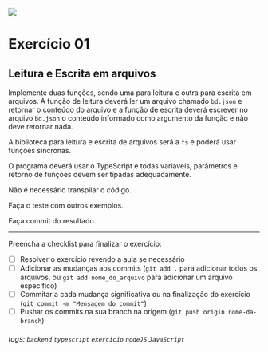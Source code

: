 ![](https://i.imgur.com/xG74tOh.png)

# Exercício 01

## Leitura e Escrita em arquivos

Implemente duas funções, sendo uma para leitura e outra para escrita em arquivos. A função de leitura deverá ler um arquivo chamado `bd.json` e retornar o conteúdo do arquivo e a função de escrita deverá escrever no arquivo `bd.json` o conteúdo informado como argumento da função e não deve retornar nada.

A biblioteca para leitura e escrita de arquivos será a `fs` e poderá usar funções síncronas.

O programa deverá usar o TypeScript e todas variáveis, parâmetros e retorno de funções devem ser tipadas adequadamente.

Não é necessário transpilar o código.

Faça o teste com outros exemplos.

Faça commit do resultado.

---

Preencha a checklist para finalizar o exercício:

-   [ ] Resolver o exercício revendo a aula se necessário
-   [ ] Adicionar as mudanças aos commits (`git add .` para adicionar todos os arquivos, ou `git add nome_do_arquivo` para adicionar um arquivo específico)
-   [ ] Commitar a cada mudança significativa ou na finalização do exercício (`git commit -m "Mensagem do commit"`)
-   [ ] Pushar os commits na sua branch na origem (`git push origin nome-da-branch`)

###### tags: `backend` `typescript` `exercicio` `nodeJS` `JavaScript`